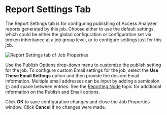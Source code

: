 # Report Settings Tab

The Report Settings tab is for configuring publishing of Access Analyzer reports generated by this
job. Choose either to use the default settings, which could be either the global configuration or
configuration set via broken inheritance at a job group level, or to configure settings just for
this job.

![Report Settings tab of Job Properties](/img/product_docs/threatprevention/threatprevention/reportingmodule/configuration/systemsettings/reportsettings.webp)

Use the Publish Options drop-down menu to customize the publish setting for the job. To configure
custom Email settings for the job, select the **Use These Email Settings** option and then provide
the desired Email information. Multiple email addresses can be input by adding a semicolon (;) and
space between entries. See the [Reporting Node](/docs/accessanalyzer/12.0/administration/job-management/group/reporting.md) topic for additional
information on the Publish and Email options.

Click **OK** to save configuration changes and close the Job Properties window. Click **Cancel** if
no changes were made.
